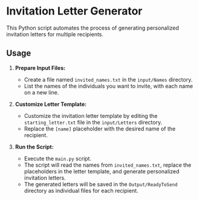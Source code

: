 # Invitation Letter Generator

This Python script automates the process of generating personalized invitation letters for multiple recipients.

## Usage

1. **Prepare Input Files:**
   - Create a file named `invited_names.txt` in the `input/Names` directory.
   - List the names of the individuals you want to invite, with each name on a new line.

2. **Customize Letter Template:**
   - Customize the invitation letter template by editing the `starting_letter.txt` file in the `input/Letters` directory.
   - Replace the `[name]` placeholder with the desired name of the recipient.

3. **Run the Script:**
   - Execute the `main.py` script.
   - The script will read the names from `invited_names.txt`, replace the placeholders in the letter template, and generate personalized invitation letters.
   - The generated letters will be saved in the `Output/ReadyToSend` directory as individual files for each recipient.
